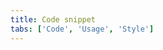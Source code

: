 ```yaml
---
title: Code snippet
tabs: ['Code', 'Usage', 'Style']
---
```



<component
    name="Code snippet"
    component="code-snippet"
    variation="code-snippet"
    experimental="true"
    hasReactVersion="true"
    >
</component>
<component
    name="Inline code snippet"
    component="code-snippet"
    variation="code-snippet--inline"
    haslightversion="true"
    experimental="true"
    hasReactVersion="true"
    >
</component>
<component
    name="Multi line code snippet"
    component="code-snippet"
    variation="code-snippet--multi"
    experimental="true"
    hasReactVersion="true"
    >
</component>
<component-docs component="code-snippet" experimental="true"
hasReactVersion="true"></component-docs>

